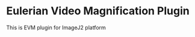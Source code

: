 Eulerian Video Magnification Plugin
===========================================

This is EVM plugin for ImageJ2 platform
